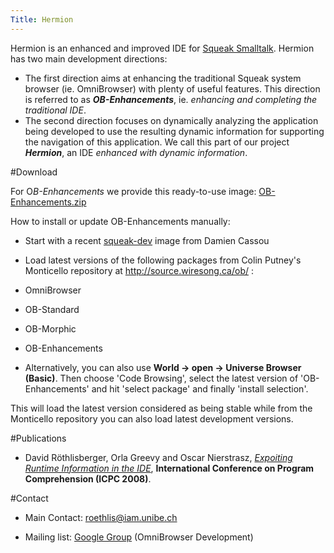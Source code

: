 ```yaml
---
Title: Hermion
---
```


Hermion is an enhanced and improved IDE for  [Squeak Smalltalk](http://www.squeak.org). 
Hermion has two main development directions:

-  The first direction aims at enhancing the traditional Squeak system browser (ie. OmniBrowser) with plenty of useful features. This direction is referred to as ***OB-Enhancements***, ie. *enhancing and completing the traditional IDE*.
-  The second direction focuses on dynamically analyzing the application being developed to use the resulting dynamic information for supporting the navigation of this application. We call this part of our project ***Hermion***, an IDE *enhanced with dynamic information*.

#Download 

For O*B-Enhancements* we provide this ready-to-use image: [OB-Enhancements.zip](http://scg.unibe.ch/download/hermion/staticOB-dev.zip) 

How to install or update OB-Enhancements manually: 

- Start with a recent  [squeak-dev](http://squeak.ofset.org/squeak-dev) image from Damien Cassou
- Load latest versions of the following packages from Colin Putney's Monticello repository at http://source.wiresong.ca/ob/ :


-  OmniBrowser
-  OB-Standard
-  OB-Morphic
-  OB-Enhancements
-  Alternatively, you can also use **World -> open -> Universe Browser (Basic)**. Then choose 'Code Browsing', select the latest version of 'OB-Enhancements' and hit 'select package' and finally 'install selection'.

This will load the latest version considered as being stable while from the Monticello repository you can also load latest development versions.

#Publications 

-  David Röthlisberger, Orla Greevy and Oscar Nierstrasz, *[Expoiting Runtime Information in the IDE](http://www.jot.fm/issues/issue_2007_10/paper14.pdf)*, **International Conference on Program Comprehension (ICPC 2008)**.

#Contact 

- Main Contact: <a href="mailto:roethlis@iam.unibe.ch">roethlis@iam.unibe.ch</a>

- Mailing list:  [Google Group](http://groups.google.com/group/omnibrowser-dev?hl=en) (OmniBrowser Development)
